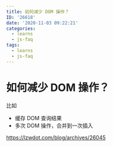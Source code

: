 ```yaml
---
title: 如何减少 DOM 操作？
ID: '26618'
date: '2020-11-03 09:22:21'
categories:
  - learns
  - js-faq
tags:
  - learns
  - js-faq
---
```


# 如何减少 DOM 操作？

比如

- 缓存 DOM 查询结果
- 多次 DOM 操作，合并到一次插入

https://lzwdot.com/blog/archives/26045
 
 
 

